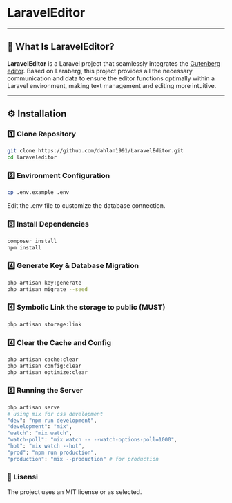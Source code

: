 # LaravelEditor
---

## 🧐 What Is LaravelEditor?
**LaravelEditor** is a Laravel project that seamlessly integrates the [Gutenberg editor](https://github.com/VanOns/laraberg). Based on Laraberg, this project provides all the necessary communication and data to ensure the editor functions optimally within a Laravel environment, making text management and editing more intuitive.


---


## ⚙️ Installation

### 1️⃣ Clone Repository
```sh
git clone https://github.com/dahlan1991/LaravelEditor.git
cd laraveleditor
```

### 2️⃣ Environment Configuration
```sh
cp .env.example .env
```
Edit the .env file to customize the database connection.

### 3️⃣ Install Dependencies
```sh
composer install
npm install
```

### 4️⃣ Generate Key & Database Migration
```sh
php artisan key:generate
php artisan migrate --seed
```
### 4️⃣ Symbolic Link the storage to public (MUST)
```sh
php artisan storage:link
```


### 4️⃣ Clear the Cache and Config
```sh
php artisan cache:clear
php artisan config:clear
php artisan optimize:clear
```

### 5️⃣ Running the Server
```sh
php artisan serve
# using mix for css development
"dev": "npm run development",
"development": "mix",
"watch": "mix watch",
"watch-poll": "mix watch -- --watch-options-poll=1000",
"hot": "mix watch --hot",
"prod": "npm run production",
"production": "mix --production" # for production
```

### 📜 Lisensi
The project uses an MIT license or as selected.
